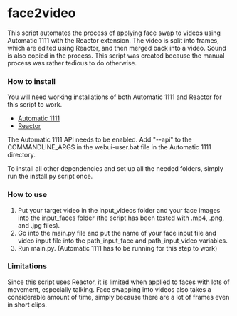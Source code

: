 # face2video

This script automates the process of applying face swap to videos using Automatic 1111 with the Reactor extension. The video is split into frames, which are edited using Reactor, and then merged back into a video. Sound is also copied in the process. This script was created because the manual process was rather tedious to do otherwise.

### How to install

You will need working installations of both Automatic 1111 and Reactor for this script to work.
- [Automatic 1111](https://github.com/AUTOMATIC1111/stable-diffusion-webui)
- [Reactor](https://github.com/Gourieff/sd-webui-reactor)

The Automatic 1111 API needs to be enabled. Add "--api" to the COMMANDLINE_ARGS in the webui-user.bat file in the Automatic 1111 directory.

To install all other dependencies and set up all the needed folders, simply run the install.py script once.

### How to use

1. Put your target video in the input_videos folder and your face images into the input_faces folder (the script has been tested with .mp4, .png, and .jpg files).
2. Go into the main.py file and put the name of your face input file and video input file into the path_input_face and path_input_video variables.
3. Run main.py. (Automatic 1111 has to be running for this step to work)

### Limitations

Since this script uses Reactor, it is limited when applied to faces with lots of movement, especially talking. Face swapping into videos also takes a considerable amount of time, simply because there are a lot of frames even in short clips.
